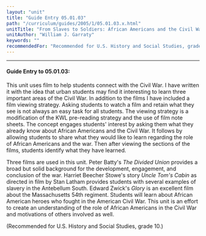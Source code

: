 ```yaml
---
layout: "unit"
title: "Guide Entry 05.01.03"
path: "/curriculum/guides/2005/1/05.01.03.x.html"
unitTitle: "From Slaves to Soldiers: African Americans and the Civil War"
unitAuthor: "William J. Garraty"
keywords: ""
recommendedFor: "Recommended for U.S. History and Social Studies, grade 10."
---
```

<body>
<hr/>
<h4>
Guide Entry to 05.01.03:
</h4>
<p>
This unit uses film to help students connect with the Civil War. I have written it with the idea that urban students may find it interesting to learn three important areas of the Civil War. In addition to the films I have included a film viewing strategy. Asking students to watch a film and retain what they see is not always an easy task for all students. The viewing strategy is a modification of the KWL pre-reading strategy and the use of film note sheets. The concept engages students' interest by asking them what they already know about African Americans and the Civil War. It follows by allowing students to share what they would like to learn regarding the role of African Americans and the war. Then after viewing the sections of the films, students identify what they have learned.
</p>
<p>
Three films are used in this unit. Peter Batty's
<i>
The Divided Union
</i>
provides a broad but solid background for the development, engagement, and conclusion of the war. Harriet Beecher Stowe's story
<i>
Uncle Tom's Cabin
</i>
as directed in film by Stan Latham provides students with several examples of slavery in the Antebellum South. Edward Zwick's
<i>
Glory
</i>
is an excellent film about the Massachusetts 54th regiment. Students will learn about African American heroes who fought in the American Civil War. This unit is an effort to create an understanding of the role of African Americans in the Civil War and motivations of others involved as well.
</p>
<p>
(Recommended for U.S. History and Social Studies, grade 10.)
</p>
</body>